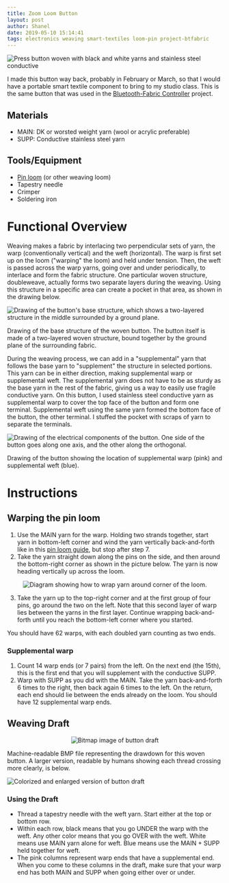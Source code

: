 ```yaml
---
title: Zoom Loom Button
layout: post
author: Shanel
date: 2019-05-10 15:14:41
tags: electronics weaving smart-textiles loom-pin project-btfabric
---
```


![Press button woven with black and white yarns and stainless steel conductive](/assets/img/zoomButton.jpg)

I made this button way back, probably in February or March, so that I would have a portable smart textile component to bring to my studio class. This is the same button that was used in the [Bluetooth-Fabric Controller][1] project.

## Materials
* MAIN: DK or worsted weight yarn (wool or acrylic preferable)
* SUPP: Conductive stainless steel yarn

## Tools/Equipment
* [Pin loom](https://woolery.com/schacht-zoom-loom.html) (or other weaving loom) 
* Tapestry needle
* Crimper
* Soldering iron

# Functional Overview

Weaving makes a fabric by interlacing two perpendicular sets of yarn, the warp (conventionally vertical) and the weft (horizontal). The warp is first set up on the loom ("warping" the loom) and held under tension. Then, the weft is passed across the warp yarns, going over and under periodically, to interlace and form the fabric structure. One particular woven structure, doubleweave, actually forms two separate layers during the weaving. Using this structure in a specific area can create a pocket in that area, as shown in the drawing below.

![Drawing of the button's base structure, which shows a two-layered structure in the middle surrounded by a ground plane.](/projects/BTfabric/documentation/button_structure.png)

Drawing of the base structure of the woven button. The button itself is made of a two-layered woven structure, bound together by the ground plane of the surrounding fabric.

During the weaving process, we can add in a "supplemental" yarn that follows the base yarn to "supplement" the structure in selected portions. This yarn can be in either direction, making supplemental warp or supplemental weft. The supplemental yarn does not have to be as sturdy as the base yarn in the rest of the fabric, giving us a way to easily use fragile conductive yarn.  On this button, I used stainless steel conductive yarn as supplemental warp to cover the top face of the button and form one terminal. Supplemental weft using the same yarn formed the bottom face of the button, the other terminal. I stuffed the pocket with scraps of yarn to separate the terminals.

![Drawing of the electrical components of the button. One side of the button goes along one axis, and the other along the orthogonal.](/projects/BTfabric/documentation/button_conductive.png)

Drawing of the button showing the location of supplemental warp (pink) and supplemental weft (blue).

# Instructions
## Warping the pin loom
1. Use the MAIN yarn for the warp. Holding two strands together, start yarn in bottom-left corner and wind the yarn vertically back-and-forth like in this [pin loom guide][2], but stop after step 7. 
2. Take the yarn straight down along the pins on the side, and then around the bottom-right corner as shown in the picture below. The yarn is now heading vertically up across the loom.

<div align="center"><img alt="Diagram showing how to wrap yarn around corner of the loom." src="/assets/img/warping.jpg"></div>

3. Take the yarn up to the top-right corner and at the first group of four pins, go around the two on the left. Note that this second layer of warp lies between the yarns in the first layer. Continue wrapping back-and-forth until you reach the bottom-left corner where you started.

You should have 62 warps, with each doubled yarn counting as two ends.

### Supplemental warp

1. Count 14 warp ends (or 7 pairs) from the left. On the next end (the 15th), this is the first end that you will supplement with the conductive SUPP. 
2. Warp with SUPP as you did with the MAIN. Take the yarn back-and-forth 6 times to the right, then back again 6 times to the left. On the return, each end should lie between the ends already on the loom. You should have 12 supplemental warp ends.

## Weaving Draft

<div align="center"><img alt="Bitmap image of button draft" src="/assets/img/zoomButton_draft.jpg"></div>

Machine-readable BMP file representing the drawdown for this woven button. A larger version, readable by humans showing each thread crossing more clearly, is below. 

![Colorized and enlarged version of button draft](/assets/img/zoomLoom_colorized.jpg)

### Using the Draft
* Thread a tapestry needle with the weft yarn. Start either at the top or bottom row. 
* Within each row, black means that you go UNDER the warp with the weft. Any other color means that you go OVER with the weft. White means use MAIN yarn alone for weft. Blue means use the MAIN + SUPP held together for weft.
* The pink columns represent warp ends that have a supplemental end. When you come to these columns in the draft, make sure that your warp end has both MAIN and SUPP when going either over or under.


[1]: /projects/BTfabric
[2]: http://www.schachtspindle.com/pdfs/zoom-loom.pdf
